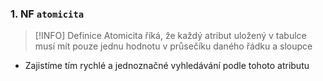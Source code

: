 ### 1. NF `atomicita`

> [!INFO] Definice
> Atomicita říká, že každý atribut uložený v tabulce musí mít pouze jednu hodnotu v průsečíku daného řádku a sloupce
- Zajistíme tím rychlé a jednoznačné vyhledávání podle tohoto atributu